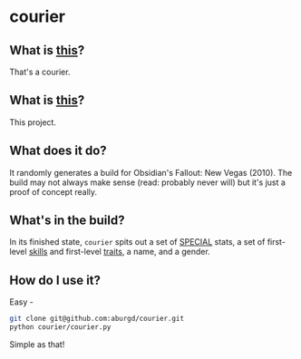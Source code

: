 # courier

## What is [this](http://i.imgur.com/FgNaDU3.jpg)?
That's a courier.

## What is [this](https://github.com/aburgd/courier)?
This project.

## What does it do?
It randomly generates a build for Obsidian's Fallout: New Vegas (2010).
The build may not always make sense (read: probably never will) but it's just a proof of concept really.

## What's in the build?
In its finished state, `courier` spits out a set of [SPECIAL] stats, a set of first-level [skills] and first-level [traits], a name, and a gender.

## How do I use it?
Easy -
```sh
git clone git@github.com:aburgd/courier.git
python courier/courier.py
```
Simple as that!

[SPECIAL]: http://fallout.wikia.com/wiki/Fallout:_New_Vegas_SPECIAL
[skills]: http://fallout.wikia.com/wiki/Fallout:_New_Vegas_skills
[traits]: http://fallout.wikia.com/wiki/Fallout:_New_Vegas_traits